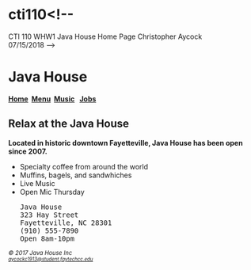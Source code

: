 # cti110<!--
 CTI 110
WHW1 Java House Home Page
Christopher Aycock	
07/15/2018
-->
<!DOCTYPE html>
<html>
<head>
<title>Java House</title>
</head>
<body> 

<h1>Java House</h1>
<nav>
<b> 
<a href= "index.html"> Home</a>&nbsp; 
<a href= "menu.html"> Menu</a>&nbsp;
<a href= "music.html"> Music</a> &nbsp;
<a href= "jobs.html"> Jobs</a>
</b> 
</nav>

<main>
<h2> Relax at the Java House </h2>
<p> <b> Located in historic downtown Fayetteville, Java House has been open since 2007. </b> </p>
<ul>
<li> Specialty coffee from around the world
<li> Muffins, bagels, and sandwhiches
<li> Live Music
<li> Open Mic Thursday
<div>
<pre>
Java House
323 Hay Street
Fayetteville, NC 28301
(910) 555-7890
Open 8am-10pm
</pre>
</div>
</main>


<footer> 
<small><i> &copy; 2017 Java House Inc <br>
<small><i><a href="aycockc1913@student.faytechcc.edu"> aycockc1913@student.faytechcc.edu</a> </small></i>
</footer>


</body>
</html> 
